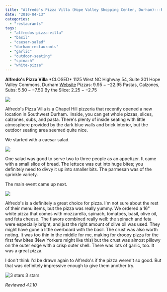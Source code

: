 ```yaml
---
title: "Alfredo's Pizza Villa (Hope Valley Shopping Center, Durham)---Restaurant Review *CLOSED*"
date: "2010-04-13"
categories:
  - "restaurants"
tags:
  - "alfredos-pizza-villa"
  - "basil"
  - "caesar-salad"
  - "durham-restaurants"
  - "garlic"
  - "outdoor-seating"
  - "spinach"
  - "white-pizza"
---
```


**Alfredo's Pizza Villa** \*CLOSED\* 1125 West NC Highway 54, Suite 301 Hope Valley Commons, Durham [Website](http://www.alfredospizzanc.com/) Pizzas: $9.95--$22.95 Pastas, Calzones, Subs: $5.50--$7.50 By the Slice: $2.25--$2.75

![](http://www.thegourmez.com/gourmez/photos/alfredospizzavilla20.JPG)

Alfredo's Pizza Villa is a Chapel Hill pizzeria that recently opened a new location in Southwest Durham.  Inside, you can get whole pizzas, slices, calzones, subs, and pasta. There's plenty of inside seating with little atmosphere provided by the dark blue walls and brick interior, but the outdoor seating area seemed quite nice.

We started with a caesar salad.

![](http://www.thegourmez.com/gourmez/photos/alfredospizzavilla24.JPG)

One salad was good to serve two to three people as an appetizer. It came with a small slice of bread. The lettuce was cut into huge bites; you definitely need to divvy it up into smaller bits. The parmesan was of the sprinkle variety.

The main event came up next.

![](http://www.thegourmez.com/gourmez/photos/alfredospizzavilla25.JPG)

Alfredo's is a definitely a great choice for pizza. I'm not sure about the rest of their menu items, but the pizza was really yummy. We ordered a 16" white pizza that comes with mozzarella, spinach, tomatoes, basil, olive oil, and feta cheese. The flavors combined really well: the spinach and feta were especially bright, and just the right amount of olive oil was used. They might have gone a little overboard with the basil. The crust was also worth noting. It was too thin in the middle for me, making for droopy pizza for the first few bites (New Yorkers might like this) but the crust was almost pillowy on the outer edge with a crisp outer shell. There was lots of garlic, too. It was a great pizza.

I don't think I'd be drawn again to Alfredo's if the pizza weren't so good. But that was definitely impressive enough to give them another try.




<div class="caption">

![3 stars](http://s3.amazonaws.com/thegourmez-wpmedia/2009/02/rating_avocado1.gif "rating_avocado1") 3 stars</div>


_Reviewed 4.1.10_
